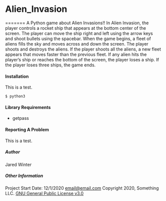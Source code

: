 # Alien_Invasion
=======
A Python game about Alien Invasions!! In Alien Invasion, the player controls a rocket ship that appears at the bottom center of the screen. The player can move the ship right and left using the arrow keys and shoot bullets using the spacebar. When the game begins, a fleet of aliens fills the sky and moves across and down the screen. The player shoots and destroys the aliens. If the player shoots all the aliens, a new fleet appears that moves faster than the previous fleet. If any alien hits the player’s ship or reaches the bottom of the screen, the player loses a ship. If the player loses three ships, the game ends.
<br />

#### Installation

This is a test.

```
$ python3
```

#### Library Requirements

- getpass

#### Reporting A Problem

This is a test.

##### Author

Jared Winter

##### Other Information

Project Start Date: 12/1/2020 
email@email.com 
Copyright 2020, Something LLC.
[GNU General Public License v3.0](https://www.gnu.org/licenses/gpl-3.0.en.html)
